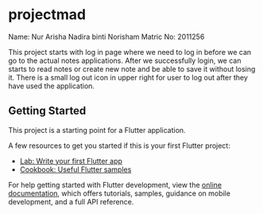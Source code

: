 # projectmad

Name: Nur Arisha Nadira binti Norisham
Matric No: 2011256

This project starts with log in page where we need to log in before we can go to the actual notes applications. After we successfully login, we can starts to read notes or create new note and be able to save it without losing it. There is a small log out icon in upper right for user to log out after they have used the application.

## Getting Started

This project is a starting point for a Flutter application.

A few resources to get you started if this is your first Flutter project:

- [Lab: Write your first Flutter app](https://docs.flutter.dev/get-started/codelab)
- [Cookbook: Useful Flutter samples](https://docs.flutter.dev/cookbook)

For help getting started with Flutter development, view the
[online documentation](https://docs.flutter.dev/), which offers tutorials,
samples, guidance on mobile development, and a full API reference.
